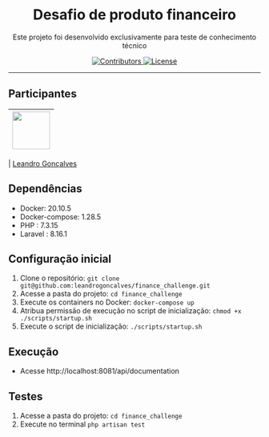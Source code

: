 <h1 align="center">
Desafio de produto financeiro
</h1>

<p align="center">Este projeto foi desenvolvido exclusivamente para teste de conhecimento técnico</p>

<p align="center">
  <a href="https://github.com/leandrogoncalves/nestjs_smartranking_api/graphs/contributors">
    <img src="https://img.shields.io/github/contributors/leandrogoncalves/nestjs_smartranking_api?color=%237159c1&logoColor=%237159c1&style=flat" alt="Contributors">
  </a>
  <a href="https://opensource.org/licenses/MIT">
    <img src="https://img.shields.io/github/license/leandrogoncalves/nestjs_smartranking_api?color=%237159c1&logo=mit" alt="License">
  </a>
</p>

<hr>

## Participantes

| [<img src="https://avatars3.githubusercontent.com/u/12039813?s=460&u=78af286aeb7f9d808dc21635e331d0ecdb08e8a7&v=4" width="75px;"/>](https://github.com/leandrogoncalves) |
| :----------------------------------------------------------------------------------------------------------------------------------------------------------------------: |

| [Leandro Gonçalves](https://github.com/leandrogoncalves)


## Dependências

- Docker: 20.10.5
- Docker-compose: 1.28.5
- PHP : 7.3.15
- Laravel : 8.16.1

## Configuração inicial

1. Clone o repositório: `git clone git@github.com:leandrogoncalves/finance_challenge.git`
1. Acesse a pasta do projeto: `cd finance_challenge`
1. Execute os containers no Docker: `docker-compose up`
1. Atribua permissão de execução no script de inicialização: `chmod +x ./scripts/startup.sh`
1. Execute o script de inicialização: `./scripts/startup.sh`

## Execução

- Acesse http://localhost:8081/api/documentation

## Testes

1. Acesse a pasta do projeto: `cd finance_challenge`
1. Execute no terminal `php artisan test`

